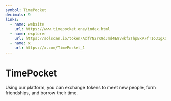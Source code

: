 ```yaml
---
symbol: TimePocket
decimals: 9
links:
  - name: website
    url: https://www.timepocket.one/index.html
  - name: explorer
    url: https://solscan.io/token/AdfrN2rK9dJmd4E9vwkf2ThpBxKFfT1o31gXSPpupYtT
  - name: x
    url: https://x.com/TimePocket_1
---
```


# TimePocket

Using our platform, you can exchange tokens to meet new people, form friendships, and borrow their time.
